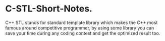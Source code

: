 # C-STL-Short-Notes.
C++ STL stands for standard template library which makes the C++ most famous around competitive programmer, by using some library you can save your time during any coding contest and get the optimized result too.
